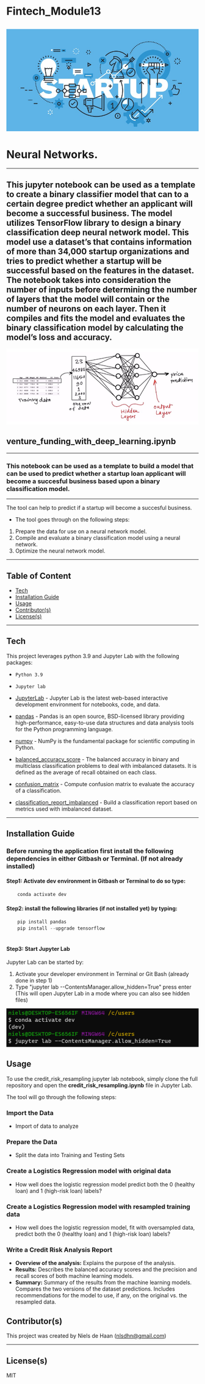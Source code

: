 # Fintech_Module13

![startup.jpg](https://github.com/nielsdehaan1977/Fintech_Module13/blob/main/Images/startup.jpg)
---
# Neural Networks. 
---
## This jupyter notebook can be used as a template to create a binary classifier model that can to a certain degree predict whether an applicant will become a successful business. The model utilizes TensorFlow library to design a binary classification deep neural network model. This model use a dataset’s that contains information of more than 34,000 startup organizations and tries to predict whether a startup will be successful based on the features in the dataset. The notebook takes into consideration the number of inputs before determining the number of layers that the model will contain or the number of neurons on each layer. Then it compiles and fits the model and evaluates the binary classification model by calculating the model’s loss and accuracy.


![Neural_Networks_2.jpg](https://github.com/nielsdehaan1977/Fintech_Module13/blob/main/Images/Neural_Networks_2.jpg)


## venture_funding_with_deep_learning.ipynb
---
### This notebook can be used as a template to build a model that can be used to predict whether a startup loan applicant will become a succesful business based upon a binary classification model. 
---
The tool can help to predict if a startup will become a succesful business. 
* The tool goes through on the following steps: 
1. Prepare the data for use on a neural network model.
2. Compile and evaluate a binary classification model using a neural network.
3. Optimize the neural network model.
---
## Table of Content

- [Tech](#technologies)
- [Installation Guide](#installation-guide)
- [Usage](#usage)
- [Contributor(s)](#contributor(s))
- [License(s)](#license(s))

---
## Tech

This project leverages python 3.9 and Jupyter Lab with the following packages:

* `Python 3.9`
* `Jupyter lab`

* [JupyterLab](https://jupyter.org/) - Jupyter Lab is the latest web-based interactive development environment for notebooks, code, and data.

* [pandas](https://pandas.pydata.org/pandas-docs/stable/index.html) - Pandas is an open source, BSD-licensed library providing high-performance, easy-to-use data structures and data analysis tools for the Python programming language.

* [numpy](https://numpy.org/doc/stable/index.html) - NumPy is the fundamental package for scientific computing in Python.

* [balanced_accuracy_score](https://scikit-learn.org/stable/modules/generated/sklearn.metrics.balanced_accuracy_score.html) - The balanced accuracy in binary and multiclass classification problems to deal with imbalanced datasets. It is defined as the average of recall obtained on each class.

* [confusion_matrix](https://scikit-learn.org/stable/modules/generated/sklearn.metrics.confusion_matrix.html) - Compute confusion matrix to evaluate the accuracy of a classification.

* [classification_report_imbalanced](https://imbalanced-learn.org/dev/references/generated/imblearn.metrics.classification_report_imbalanced.html) - Build a classification report based on metrics used with imbalanced dataset.

---

## Installation Guide

### Before running the application first install the following dependencies in either Gitbash or Terminal. (If not already installed)

#### Step1: Activate dev environment in Gitbash or Terminal to do so type:
```python
    conda activate dev
```
#### Step2: install the following libraries (if not installed yet) by typing:
```python
    pip install pandas
    pip install --upgrade tensorflow
    
```
#### Step3: Start Jupyter Lab
Jupyter Lab can be started by:
1. Activate your developer environment in Terminal or Git Bash (already done in step 1)
2. Type "jupyter lab --ContentsManager.allow_hidden=True" press enter (This will open Jupyter Lab in a mode where you can also see hidden files)

![JupyterLab](https://github.com/nielsdehaan1977/Fintech_Module12/blob/main/Images/JupyterLab.PNG)


## Usage

To use the credit_risk_resampling jupyter lab notebook, simply clone the full repository and open the **credit_risk_resampling.ipynb** file in Jupyter Lab. 

The tool will go through the following steps:

### Import the Data
* Import of data to analyze

### Prepare the Data
* Split the data into Training and Testing Sets

### Create a Logistics Regression model with original data
* How well does the logistic regression model predict both the 0 (healthy loan) and 1 (high-risk loan) labels?

### Create a Logistics Regression model with resampled training data
* How well does the logistic regression model, fit with oversampled data, predict both the 0 (healthy loan) and 1 (high-risk loan) labels?

### Write a Credit Risk Analysis Report
* **Overview of the analysis:** Explains the purpose of the analysis.
* **Results:** Describes the balanced accuracy scores and the precision and recall scores of both machine learning models.
* **Summary:** Summary of the results from the machine learning models. Compares the two versions of the dataset predictions. Includes recommendations for the model to use, if any, on the original vs. the resampled data.


## Contributor(s)

This project was created by Niels de Haan (nlsdhn@gmail.com)

---

## License(s)

MIT
